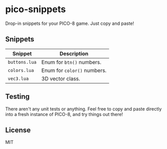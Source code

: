 # pico-snippets

Drop-in snippets for your PICO-8 game. Just copy and paste!

## Snippets

|Snippet|Description|
|---|---|
|`buttons.lua`|Enum for `btn()` numbers.|
|`colors.lua`|Enum for `color()` numbers.|
|`vec3.lua`|3D vector class.|

## Testing

There aren't any unit tests or anything. Feel free to copy and paste directly into a fresh instance of PICO-8, and try things out there!

## License

MIT
